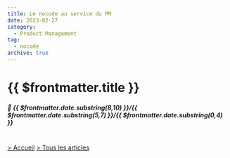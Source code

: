 ```yaml
---
title: Le nocode au service du PM
date: 2023-02-27
category:
  - Product Management
tag:
  - nocode
archive: true
---
```

# {{ $frontmatter.title }}
##### :calendar: {{ $frontmatter.date.substring(8,10) }}/{{ $frontmatter.date.substring(5,7) }}/{{ $frontmatter.date.substring(0,4) }}<br><br>



[> Accueil](/) [> Tous les articles](/articles)

